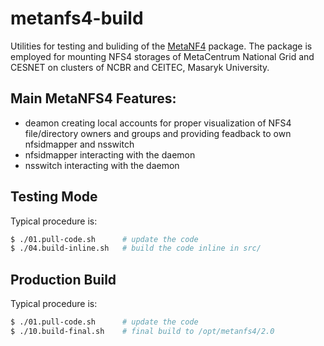 # metanfs4-build
Utilities for testing and buliding of the [MetaNF4](https://github.com/kulhanek/metanfs4) package. The package is employed for mounting NFS4 storages of MetaCentrum National Grid and CESNET on clusters of NCBR and CEITEC, Masaryk University.

## Main MetaNFS4 Features:
* deamon creating local accounts for proper visualization of NFS4 file/directory owners and groups and providing feadback to own nfsidmapper and nsswitch
* nfsidmapper interacting with the daemon
* nsswitch interacting with the daemon

## Testing Mode
Typical procedure is:
```bash
$ ./01.pull-code.sh      # update the code
$ ./04.build-inline.sh   # build the code inline in src/
```
## Production Build
Typical procedure is:
```bash
$ ./01.pull-code.sh      # update the code
$ ./10.build-final.sh    # final build to /opt/metanfs4/2.0
```

